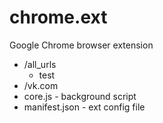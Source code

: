 # chrome.ext
Google Chrome browser extension

- /all_urls
  - test
- /vk.com
- core.js - background script
- manifest.json - ext config file
